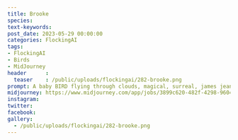 ```yaml
---
title: Brooke
species: 
text-keywords: 
post_date: 2023-05-29 00:00:00
categories: FlockingAI
tags:
- FlockingAI
- Birds
- MidJourney 
header      :
  teaser    : /public/uploads/flockingai/282-brooke.png
prompt: A baby BIRD flying through clouds, magical, surreal, james jean, photorealisitc, anime style, high detailed, art nouveau, japanese style, high contrast, colorful, oil, multi dimensional paper cut craft, paper illustration, mandala, meanders
midjourney: https://www.midjourney.com/app/jobs/3899c620-482f-4298-9604-24c3c0f135f9
instagram: 
twitter: 
facebook: 
gallery: 
  - /public/uploads/flockingai/282-brooke.png
---
```


